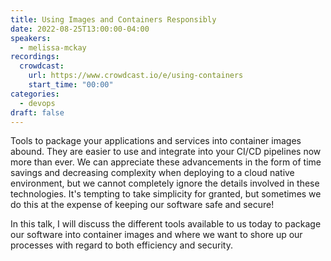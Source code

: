 ```yaml
---
title: Using Images and Containers Responsibly
date: 2022-08-25T13:00:00-04:00
speakers:
  - melissa-mckay
recordings:
  crowdcast:
    url: https://www.crowdcast.io/e/using-containers
    start_time: "00:00"
categories:
  - devops
draft: false
---
```


Tools to package your applications and services into container images abound. They are easier to use and integrate into your CI/CD pipelines now more than ever. We can appreciate these advancements in the form of time savings and decreasing complexity when deploying to a cloud native environment, but we cannot completely ignore the details involved in these technologies. It's tempting to take simplicity for granted, but sometimes we do this at the expense of keeping our software safe and secure!

In this talk, I will discuss the different tools available to us today to package our software into container images and where we want to shore up our processes with regard to both efficiency and security.
